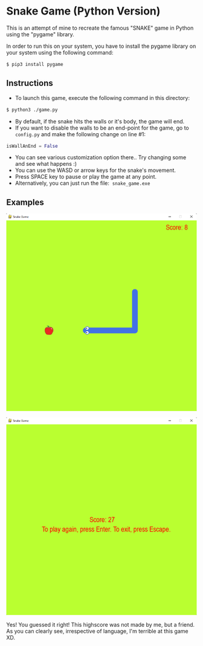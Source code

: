# Snake Game (Python Version)

This is an attempt of mine to recreate the famous "SNAKE" game in Python using the "pygame" library.

In order to run this on your system, you have to install the pygame library on your system using the following command:

```sh
$ pip3 install pygame
```

## Instructions
- To launch this game, execute the following command in this directory:
```sh
$ python3 ./game.py
```
- By default, if the snake hits the walls or it's body, the game will end.
- If you want to disable the walls to be an end-point for the game, go to `config.py` and make the following change on line #1:
```py
isWallAnEnd = False
```
- You can see various customization option there.. Try changing some and see what happens :)
- You can use the WASD or arrow keys for the snake's movement.
- Press SPACE key to pause or play the game at any point.
- Alternatively, you can just run the file:  &nbsp;`snake_game.exe`

## Examples

![Gameplay](./Images/gameplay.png)

![Final](./Images/final.png)

Yes! You guessed it right! This highscore was not made by me, but a friend. As you can clearly see, irrespective of language, I'm terrible at this game XD.